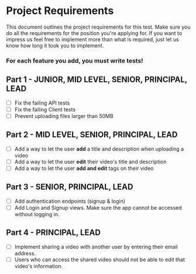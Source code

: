# Project Requirements

This document outlines the project requirements for this test. Make sure you do all the requirements for the position you're applying for. If you want to impress us feel free to implement more than what is required, just let us know how long it took you to implement.

### **For each feature you add, you must write tests!**

## Part 1 - JUNIOR, MID LEVEL, SENIOR, PRINCIPAL, LEAD

- [ ] Fix the failing API tests
- [ ] Fix the failing Client tests
- [ ] Prevent uploading files larger than 50MB

## Part 2 - MID LEVEL, SENIOR, PRINCIPAL, LEAD

- [ ] Add a way to let the user **add** a title and description when uploading a video
- [ ] Add a way to let the user **edit** their video's title and description
- [ ] Add a way to let the user **add and edit** tags on their video

## Part 3 - SENIOR, PRINCIPAL, LEAD

- [ ] Add authentication endpoints (signup & login)
- [ ] Add Login and Signup views. Make sure the app cannot be accessed without logging in.

## Part 4 - PRINCIPAL, LEAD

- [ ] Implement sharing a video with another user by entering their email address.
- [ ] Users who can access the shared video should not be able to edit that video's information.
